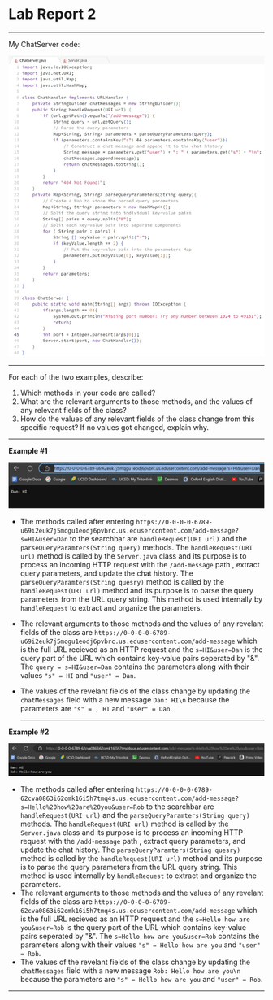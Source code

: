 # Lab Report 2

---
My ChatServer code:

![Image](https://github.com/dacamp20/cse15l-lab-reports/blob/main/Screenshot%202024-01-28%20004714.jpg?raw=true)

---

For each of the two examples, describe:

1. Which methods in your code are called?
2. What are the relevant arguments to those methods, and the values of any relevant fields of the class?
3. How do the values of any relevant fields of the class change from this specific request? If no values got changed, explain why.

---

**Example #1**

![Image](https://github.com/dacamp20/cse15l-lab-reports/blob/main/Screenshot%202024-01-27%20232209.jpg?raw=true)

- The methods called after entering `https://0-0-0-0-6789-u69i2euk7j5mqgu1eodj6pvbrc.us.edusercontent.com/add-message?s=HI&user=Dan` to the searchbar are `handleRequest(URI url)` and the `parseQueryParamters(String query)` methods. The `handleRequest(URI url)` method is called by the `Server.java` class and its purpose is to process an incoming HTTP request with the `/add-message` path , extract query parameters, and update the chat history. The `parseQueryParamters(String quesry)` method is called by the `handleRequest(URI url)` method and its purpose is to parse the query parameters from the URL query string. This method is used internally by `handleRequest` to extract and organize the parameters.
- The relevant arguments to those methods and the values of any revelant fields of the class are `https://0-0-0-0-6789-u69i2euk7j5mqgu1eodj6pvbrc.us.edusercontent.com/add-message` which is the full URL recieved as an HTTP request and the `s=HI&user=Dan` is the query part of the URL which contains key-value pairs seperated by "&". The `query = s=HI&user=Dan` contains the parameters along with their values `"s" = HI` and `"user" = Dan`.
- The values of the revelant fields of the class change by updating the `chatMessages` field with a new message `Dan: HI\n` because the parameters are `"s" = , HI` and `"user" = Dan`.

  ---

**Example #2**

![Image](https://github.com/dacamp20/cse15l-lab-reports/blob/main/Screenshot%202024-01-28%20003600.jpg?raw=true)

- The methods called after entering `https://0-0-0-0-6789-62cva0863i62omk16i5h7tmq4s.us.edusercontent.com/add-message?s=Hello%20how%20are%20you&user=Rob` to the searchbar are `handleRequest(URI url)` and the `parseQueryParamters(String query)` methods. The `handleRequest(URI url)` method is called by the `Server.java` class and its purpose is to process an incoming HTTP request with the `/add-message` path , extract query parameters, and update the chat history. The `parseQueryParamters(String quesry)` method is called by the `handleRequest(URI url)` method and its purpose is to parse the query parameters from the URL query string. This method is used internally by `handleRequest` to extract and organize the parameters.
- The relevant arguments to those methods and the values of any revelant fields of the class are `https://0-0-0-0-6789-62cva0863i62omk16i5h7tmq4s.us.edusercontent.com/add-message` which is the full URL recieved as an HTTP request and the `s=Hello how are you&user=Rob` is the query part of the URL which contains key-value pairs seperated by "&". The `s=Hello how are you&user=Rob` contains the parameters along with their values `"s" = Hello how are you` and `"user" = Rob`.
- The values of the revelant fields of the class change by updating the `chatMessages` field with a new message `Rob: Hello how are you\n` because the parameters are `"s" = Hello how are you` and `"user" = Rob`.

---
